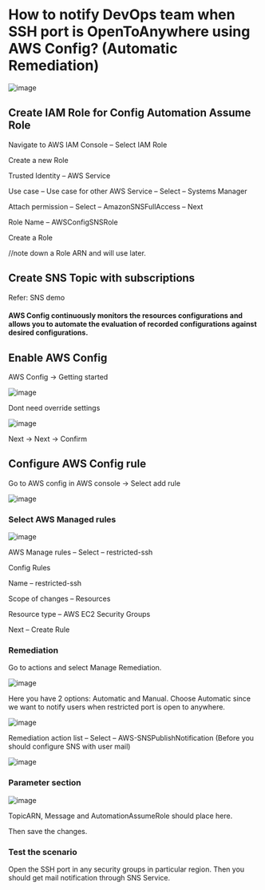# How to notify DevOps team when SSH port is OpenToAnywhere using AWS Config? (Automatic Remediation)

![image](https://github.com/kohlidevops/aws-config-to-notify-when-ssh-openend/assets/100069489/90e444fe-bb26-4219-b703-c1bcc3e15b83)

## Create IAM Role for Config Automation Assume Role 

Navigate to AWS IAM Console – Select IAM Role 

Create a new Role 

Trusted Identity – AWS Service 

Use case – Use case for other AWS Service – Select – Systems Manager 

Attach permission – Select – AmazonSNSFullAccess – Next 

Role Name – AWSConfigSNSRole

Create a Role 

//note down a Role ARN and will use later. 

## Create SNS Topic with subscriptions 

Refer: SNS demo

#### AWS Config continuously monitors the resources configurations and allows you to automate the evaluation of recorded configurations against desired configurations. 

## Enable AWS Config

AWS Config -> Getting started

![image](https://github.com/kohlidevops/aws-config-to-notify-when-ssh-openend/assets/100069489/ece87655-851c-4f0b-9043-a71921fd79c0)

Dont need override settings

![image](https://github.com/kohlidevops/aws-config-to-notify-when-ssh-openend/assets/100069489/1031133a-6fd9-4024-830c-97a3abdbc521)

Next -> Next -> Confirm

## Configure AWS Config rule

Go to AWS config in AWS console -> Select add rule 

![image](https://github.com/kohlidevops/aws-config-to-notify-when-ssh-openend/assets/100069489/b1e1c972-dce8-4229-a087-429e2d3a82e8)

### Select AWS Managed rules 

![image](https://github.com/kohlidevops/aws-config-to-notify-when-ssh-openend/assets/100069489/219ead99-fa21-421e-8953-23e3997309a8)

AWS Manage rules – Select – restricted-ssh 

Config Rules 

Name – restricted-ssh 

Scope of changes – Resources 

Resource type – AWS EC2 Security Groups 

Next – Create Rule

### Remediation

Go to actions and select Manage Remediation. 

![image](https://github.com/kohlidevops/aws-config-to-notify-when-ssh-openend/assets/100069489/dd77b1cf-caac-46b7-92dc-f81c91ccde74)

Here you have 2 options: Automatic and Manual. Choose Automatic since we want to notify users when restricted port is open to anywhere. 

![image](https://github.com/kohlidevops/aws-config-to-notify-when-ssh-openend/assets/100069489/3cfd38e1-133f-4546-9e61-52f9d97705b8)

Remediation action list – Select – AWS-SNSPublishNotification (Before you should configure SNS with user mail) 

![image](https://github.com/kohlidevops/aws-config-to-notify-when-ssh-openend/assets/100069489/a31b3d83-a42d-42c3-a676-e55c1d5ea9a5)

### Parameter section 

![image](https://github.com/kohlidevops/aws-config-to-notify-when-ssh-openend/assets/100069489/fe15aae1-394d-4c9c-979e-d0fbd42d04ce)

TopicARN, Message and AutomationAssumeRole should place here. 

Then save the changes. 

### Test the scenario 

Open the SSH port in any security groups in particular region. Then you should get mail notification through SNS Service. 
